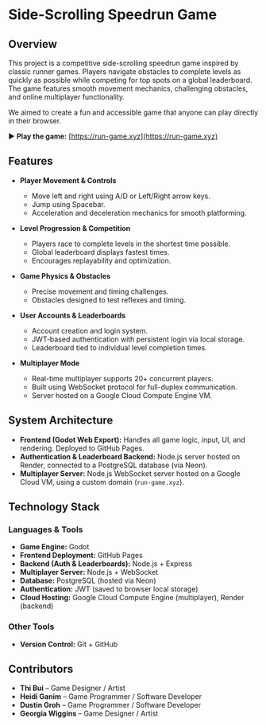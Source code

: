 # **Side-Scrolling Speedrun Game**

## **Overview**
This project is a competitive side-scrolling speedrun game inspired by classic runner games. Players navigate obstacles to complete levels as quickly as possible while competing for top spots on a global leaderboard. The game features smooth movement mechanics, challenging obstacles, and online multiplayer functionality.

We aimed to create a fun and accessible game that anyone can play directly in their browser.

▶️ **Play the game:** [https://run-game.xyz](https://run-game.xyz)  

## **Features**
- **Player Movement & Controls**
  - Move left and right using A/D or Left/Right arrow keys.
  - Jump using Spacebar.
  - Acceleration and deceleration mechanics for smooth platforming.

- **Level Progression & Competition**
  - Players race to complete levels in the shortest time possible.
  - Global leaderboard displays fastest times.
  - Encourages replayability and optimization.

- **Game Physics & Obstacles**
  - Precise movement and timing challenges.
  - Obstacles designed to test reflexes and timing.

- **User Accounts & Leaderboards**
  - Account creation and login system.
  - JWT-based authentication with persistent login via local storage.
  - Leaderboard tied to individual level completion times.

- **Multiplayer Mode**
  - Real-time multiplayer supports 20+ concurrent players.
  - Built using WebSocket protocol for full-duplex communication.
  - Server hosted on a Google Cloud Compute Engine VM.

## **System Architecture**
- **Frontend (Godot Web Export):** Handles all game logic, input, UI, and rendering. Deployed to GitHub Pages.
- **Authentication & Leaderboard Backend:** Node.js server hosted on Render, connected to a PostgreSQL database (via Neon).
- **Multiplayer Server:** Node.js WebSocket server hosted on a Google Cloud VM, using a custom domain (`run-game.xyz`).

## **Technology Stack**

### **Languages & Tools**
- **Game Engine:** Godot
- **Frontend Deployment:** GitHub Pages
- **Backend (Auth & Leaderboards):** Node.js + Express
- **Multiplayer Server:** Node.js + WebSocket
- **Database:** PostgreSQL (hosted via Neon)
- **Authentication:** JWT (saved to browser local storage)
- **Cloud Hosting:** Google Cloud Compute Engine (multiplayer), Render (backend)

### **Other Tools**
- **Version Control:** Git + GitHub

## **Contributors**
- **Thi Bui** – Game Designer / Artist  
- **Heidi Ganim** – Game Programmer / Software Developer  
- **Dustin Groh** – Game Programmer / Software Developer  
- **Georgia Wiggins** – Game Designer / Artist

